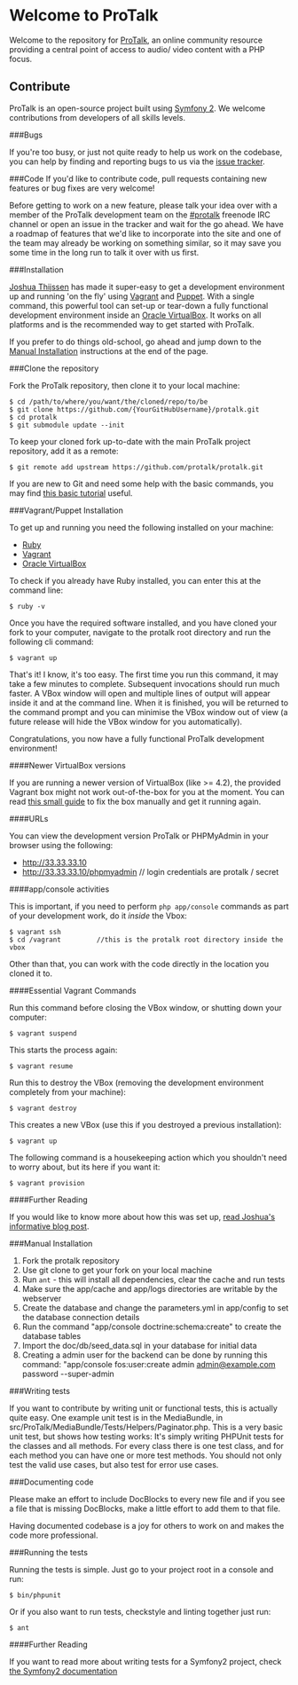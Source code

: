 Welcome to ProTalk
==================

Welcome to the repository for [ProTalk](http://protalk.me), an online community resource providing a central point of access to audio/ video content with a PHP focus.

Contribute
----------

ProTalk is an open-source project built using [Symfony 2](http://symfony.com/). We welcome contributions from developers of all skills levels.  

###Bugs

If you're too busy, or just not quite ready to help us work on the codebase, you can help by finding and reporting bugs to us via the [issue tracker](https://github.com/protalk/protalk/issues).  

###Code
If you'd like to contribute code, pull requests containing new features or bug fixes are very welcome!

Before getting to work on a new feature, please talk your idea over with a member of the ProTalk development team on the [#protalk](irc://irc.freenode.net/#protalk) freenode IRC channel or open an issue in the tracker and wait for the go ahead.  We have a roadmap of features that we'd like to incorporate into the site and one of the team may already be working on something similar, so it may save you some time in the long run to talk it over with us first.

###Installation

[Joshua Thijssen](http://www.adayinthelifeof.nl) has made it super-easy to get a development environment up and running 'on the fly' using [Vagrant](http://vagrantup.com/) and [Puppet](http://puppetlabs.com/).  With a single command, this powerful tool can set-up or tear-down a fully functional development environment inside an [Oracle VirtualBox](https://www.virtualbox.org/).  It works on all platforms and is the recommended way to get started with ProTalk.  

If you prefer to do things old-school, go ahead and jump down to the [Manual Installation](#manual-installation) instructions at the end of the page.

###Clone the repository

Fork the ProTalk repository, then clone it to your local machine:

	$ cd /path/to/where/you/want/the/cloned/repo/to/be
	$ git clone https://github.com/{YourGitHubUsername}/protalk.git
	$ cd protalk
	$ git submodule update --init

To keep your cloned fork up-to-date with the main ProTalk project repository, add it as a remote:

	$ git remote add upstream https://github.com/protalk/protalk.git

If you are new to Git and need some help with the basic commands, you may find [this basic tutorial](https://github.com/phpmentoring/resources-tools/blob/master/vcs/git-tutorial.md) useful.

###Vagrant/Puppet Installation

To get up and running you need the following installed on your machine:

* [Ruby](http://www.ruby-lang.org/en/downloads/)
* [Vagrant](http://downloads.vagrantup.com/)
* [Oracle VirtualBox](https://www.virtualbox.org/wiki/Downloads)

To check if you already have Ruby installed, you can enter this at the command line:

	$ ruby -v
	
Once you have the required software installed, and you have cloned your fork to your computer, navigate to the protalk root directory and run the following cli command:

	$ vagrant up
	
That's it! I know, it's too easy. The first time you run this command, it may take a few minutes to complete. Subsequent invocations should run much faster.  A VBox window will open and multiple lines of output will appear inside it and at the command line. When it is finished, you will be returned to the command prompt and you can minimise the VBox window out of view (a future release will hide the VBox window for you automatically).

Congratulations, you now have a fully functional ProTalk development environment!

####Newer VirtualBox versions

If you are running a newer version of VirtualBox (like >= 4.2), the provided Vagrant box might not work out-of-the-box for you at the moment. You can read [this small guide](https://github.com/protalk/protalk/wiki/Manually-fixing-Vagrant-for-newer-VirtualBox-versions) to fix the box manually and get it running again.

####URLs

You can view the development version ProTalk or PHPMyAdmin in your browser using the following:

* http://33.33.33.10
* http://33.33.33.10/phpmyadmin         // login credentials are protalk / secret

####app/console activities

This is important, if you need to perform `php app/console` commands as part of your development work, do it _inside_ the Vbox:

	$ vagrant ssh
	$ cd /vagrant         //this is the protalk root directory inside the vbox
	
Other than that, you can work with the code directly in the location you cloned it to.

####Essential Vagrant Commands

Run this command before closing the VBox window, or shutting down your computer:

	$ vagrant suspend
	
This starts the process again:

	$ vagrant resume
	
Run this to destroy the VBox (removing the development environment completely from your machine):

	$ vagrant destroy
	
This creates a new VBox (use this if you destroyed a previous installation):

	$ vagrant up
	
The following command is a housekeeping action which you shouldn't need to worry about, but its here if you want it:

	$ vagrant provision

####Further Reading

If you would like to know more about how this was set up, [read Joshua's informative blog post](http://www.adayinthelifeof.nl/2012/06/29/using-vagrant-and-puppet-to-setup-your-symfony2-environment/).

###Manual Installation

1. Fork the protalk repository
2. Use git clone to get your fork on your local machine
3. Run `ant` - this will install all dependencies, clear the cache and run tests
4. Make sure the app/cache and app/logs directories are writable by the webserver
5. Create the database and change the parameters.yml in app/config to set the database connection details
6. Run the command "app/console doctrine:schema:create" to create the database tables
7. Import the doc/db/seed_data.sql in your database for initial data
8. Creating a admin user for the backend can be done by running this command: "app/console fos:user:create admin admin@example.com password --super-admin

###Writing tests

If you want to contribute by writing unit or functional tests, this is actually quite easy. One example unit test is in the MediaBundle, in src/ProTalk/MediaBundle/Tests/Helpers/Paginator.php.
This is a very basic unit test, but shows how testing works: It's simply writing PHPUnit tests for the classes and all methods. For every class there is one test class, and for each method you can
have one or more test methods. You should not only test the valid use cases, but also test for error use cases.

###Documenting code

Please make an effort to include DocBlocks to every new file and if you see a file that is missing DocBlocks, make a little effort to add them to that file.

Having documented codebase is a joy for others to work on and makes the code more professional.

###Running the tests

Running the tests is simple. Just go to your project root in a console and run:

    $ bin/phpunit

Or if you also want to run tests, checkstyle and linting together just run:

    $ ant

####Further Reading

If you want to read more about writing tests for a Symfony2 project, check [the Symfony2 documentation](http://symfony.com/doc/current/book/testing.html)
